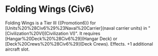 # Folding Wings (Civ6)

Folding Wings is a Tier III {{Promotion6}} for [Units%20%28Civ6%29%23Naval%20Carrier](naval carrier units) in "[Civilization%20VI](Civilization VI)". It requires [Hangar%20Deck%20%28Civ6%29](Hangar Deck) or [Deck%20Crews%20%28Civ6%29](Deck Crews).
Effects.
+1 additional aircraft slot.